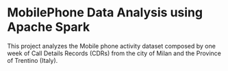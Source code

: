 # MobilePhone Data Analysis using Apache Spark

This project analyzes the Mobile phone activity dataset composed by one week of Call Details Records (CDRs) from the city of Milan and the Province of Trentino (Italy).
